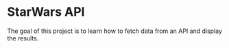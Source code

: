 # StarWars API
The goal of this project is to learn how to fetch data from an API and display the results.
